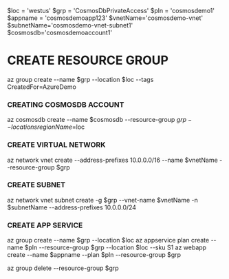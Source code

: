 $loc = 'westus'
$grp = 'CosmosDbPrivateAccess'
$pln = 'cosmosdemo1'
$appname = 'cosmosdemoapp123'
$vnetName='cosmosdemo-vnet'
$subnetName='cosmosdemo-vnet-subnet1'
$cosmosdb='cosmosdemoaccount1'


# CREATE RESOURCE GROUP
az group create --name $grp --location $loc --tags CreatedFor=AzureDemo

### CREATING COSMOSDB ACCOUNT
az cosmosdb create --name $cosmosdb --resource-group $grp --locations regionName=$loc

### CREATE VIRTUAL NETWORK
az network vnet create --address-prefixes 10.0.0.0/16 --name $vnetName --resource-group $grp

### CREATE SUBNET
az network vnet subnet create -g $grp --vnet-name $vnetName -n $subnetName --address-prefixes 10.0.0.0/24

### CREATE APP SERVICE
az group create --name $grp --location $loc
az appservice plan create --name $pln --resource-group $grp --location $loc --sku S1
az webapp create --name $appname --plan $pln --resource-group $grp

az group delete --resource-group $grp